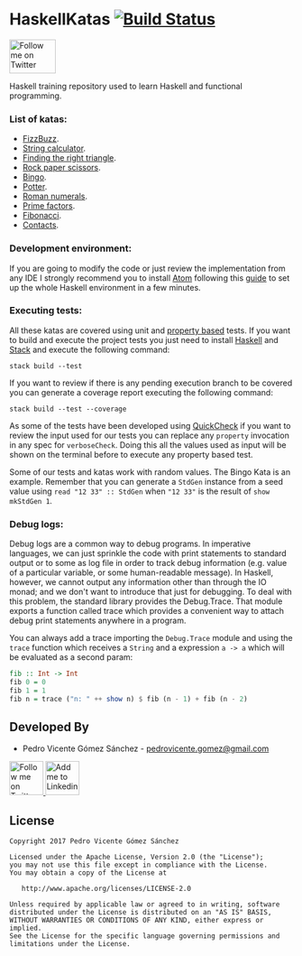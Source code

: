 # HaskellKatas [![Build Status](https://travis-ci.org/pedrovgs/HaskellKatas.svg?branch=master)](https://travis-ci.org/pedrovgs/HaskellKatas)

<img alt="Follow me on Twitter" src="https://upload.wikimedia.org/wikipedia/commons/thumb/1/1c/Haskell-Logo.svg/245px-Haskell-Logo.svg.png" height="60" width="82"/>

Haskell training repository used to learn Haskell and functional programming.

### List of katas:

* [FizzBuzz](http://codingdojo.org/cgi-bin/index.pl?KataFizzBuzz).
* [String calculator](http://osherove.com/tdd-kata-1/).
* [Finding the right triangle](https://gist.github.com/pedrovgs/32189838165fbe5c9e773ede534b97f4).
* [Rock paper scissors](http://agilekatas.co.uk/katas/RockPaperScissors-Kata).
* [Bingo](http://agilekatas.co.uk/katas/Bingo-Kata).
* [Potter](http://codingdojo.org/kata/Potter/).
* [Roman numerals](http://codingdojo.org/cgi-bin/index.pl?KataRomanNumerals).
* [Prime factors](https://www.rubyplus.com/articles/511-TDD-Beyond-Basics-Prime-Factors-Kata).
* [Fibonacci](https://medium.com/@chmeese/fibonacci-kata-93773b30dbb2#.3opu63eoj).
* [Contacts](https://github.com/Karumi/KataContactsJava).


### Development environment:

If you are going to modify the code or just review the implementation from any IDE I strongly recommend you to install [Atom](https://atom.io/) following this [guide](https://github.com/simonmichael/haskell-atom-setup) to set up the whole Haskell environment in a few minutes.

### Executing tests:

All these katas are covered using unit and [property based](https://en.wikipedia.org/wiki/QuickCheck) tests. If you want to build and execute the project tests you just need to install [Haskell](https://www.haskell.org/platform/) and [Stack](https://docs.haskellstack.org/en/stable/README/) and execute the following command:

```
stack build --test
```

If you want to review if there is any pending execution branch to be covered you can generate a coverage report executing the following command:

```
stack build --test --coverage
```

As some of the tests have been developed using [QuickCheck](https://wiki.haskell.org/Introduction_to_QuickCheck2) if you want to review the input used for our tests you can replace any ``property`` invocation in any spec for ``verboseCheck``. Doing this all the values used as input will be shown on the terminal before to execute any property based test.

Some of our tests and katas work with random values. The Bingo Kata is an example. Remember that you can generate a ``StdGen`` instance from a seed value using ``read "12 33" :: StdGen`` when ``"12 33"`` is the result of ``show mkStdGen 1``.

### Debug logs:

Debug logs are a common way to debug programs. In imperative languages, we can just sprinkle the code with print statements to standard output or to some as log file in order to track debug information (e.g. value of a particular variable, or some human-readable message). In Haskell, however, we cannot output any information other than through the IO monad; and we don't want to introduce that just for debugging. To deal with this problem, the standard library provides the Debug.Trace. That module exports a function called trace which provides a convenient way to attach debug print statements anywhere in a program.

You can always add a trace importing the ``Debug.Trace`` module and using the ``trace`` function which receives a ``String`` and a expression ``a -> a`` which will be evaluated as a second param:

```haskell
fib :: Int -> Int
fib 0 = 0
fib 1 = 1
fib n = trace ("n: " ++ show n) $ fib (n - 1) + fib (n - 2)
```

Developed By
------------

* Pedro Vicente Gómez Sánchez - <pedrovicente.gomez@gmail.com>

<a href="https://twitter.com/pedro_g_s">
  <img alt="Follow me on Twitter" src="https://image.freepik.com/iconos-gratis/twitter-logo_318-40209.jpg" height="60" width="60"/>
</a>
<a href="https://es.linkedin.com/in/pedrovgs">
  <img alt="Add me to Linkedin" src="https://image.freepik.com/iconos-gratis/boton-del-logotipo-linkedin_318-84979.png" height="60" width="60"/>
</a>

License
-------

    Copyright 2017 Pedro Vicente Gómez Sánchez

    Licensed under the Apache License, Version 2.0 (the "License");
    you may not use this file except in compliance with the License.
    You may obtain a copy of the License at

       http://www.apache.org/licenses/LICENSE-2.0

    Unless required by applicable law or agreed to in writing, software
    distributed under the License is distributed on an "AS IS" BASIS,
    WITHOUT WARRANTIES OR CONDITIONS OF ANY KIND, either express or implied.
    See the License for the specific language governing permissions and
    limitations under the License.
